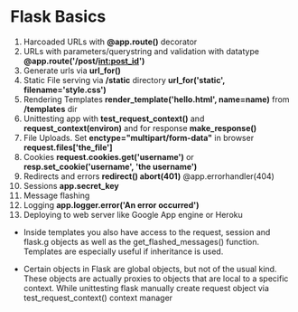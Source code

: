 # Flask Basics

1. Harcoaded URLs with **@app.route()** decorator
2. URLs with parameters/querystring and validation with datatype **@app.route('/post/<int:post_id>')**
3. Generate urls via **url_for()**
4. Static File serving via **/static** directory **url_for('static', filename='style.css')**
5. Rendering Templates **render_template('hello.html', name=name)** from **/templates** dir
6. Unittesting app with **test_request_context()** and **request_context(environ)** and for response **make_response()**
7. File Uploads. Set **enctype="multipart/form-data"** in browser **request.files['the_file']**
8. Cookies **request.cookies.get('username')** or **resp.set_cookie('username', 'the username')**
9. Redirects and errors **redirect() abort(401)** @app.errorhandler(404)
10. Sessions **app.secret_key**
11. Message flashing
12. Logging **app.logger.error('An error occurred')**
13. Deploying to web server like Google App engine or Heroku


- Inside templates you also have access to the request, session and flask.g objects as well as the get_flashed_messages() function.
Templates are especially useful if inheritance is used.

- Certain objects in Flask are global objects, but not of the usual kind. These objects are actually proxies to
objects that are local to a specific context. While unittesting flask manually create request object via
test_request_context() context manager